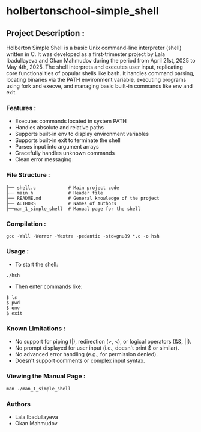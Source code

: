 # holbertonschool-simple_shell



## Project Description : 
Holberton Simple Shell is a basic Unix command-line interpreter (shell) written in C. 
It was developed as a first-trimester project by Lala Ibadullayeva and Okan Mahmudov during the period from April 21st, 2025 to May 4th, 2025.
The shell interprets and executes user input, replicating core functionalities of popular shells like bash. 
It handles command parsing, locating binaries via the PATH environment variable, executing programs using fork and execve, and managing basic built-in commands like env and exit.

### Features : 
- Executes commands located in system PATH
- Handles absolute and relative paths
- Supports built-in env to display environment variables
- Supports built-in exit to terminate the shell
- Parses input into argument arrays
- Gracefully handles unknown commands
- Clean error messaging


### File Structure : 

```
├── shell.c            # Main project code
├── main.h             # Header file
├── README.md          # General knowledge of the project
├── AUTHORS            # Names of Authors
├──man_1_simple_shell  # Manual page for the shell

````


### Compilation :
````
gcc -Wall -Werror -Wextra -pedantic -std=gnu89 *.c -o hsh
````

### Usage : 
- To start the shell:
```
./hsh
```

- Then enter commands like:
```
$ ls
$ pwd
$ env
$ exit
```

### Known Limitations :
- No support for piping (|), redirection (>, <), or logical operators (&&, ||).
- No prompt displayed for user input (i.e., doesn't print $ or similar).
- No advanced error handling (e.g., for permission denied).
- Doesn't support comments or complex input syntax.


### Viewing the Manual Page : 

````
man ./man_1_simple_shell
````


### Authors
- Lala Ibadullayeva
- Okan Mahmudov
